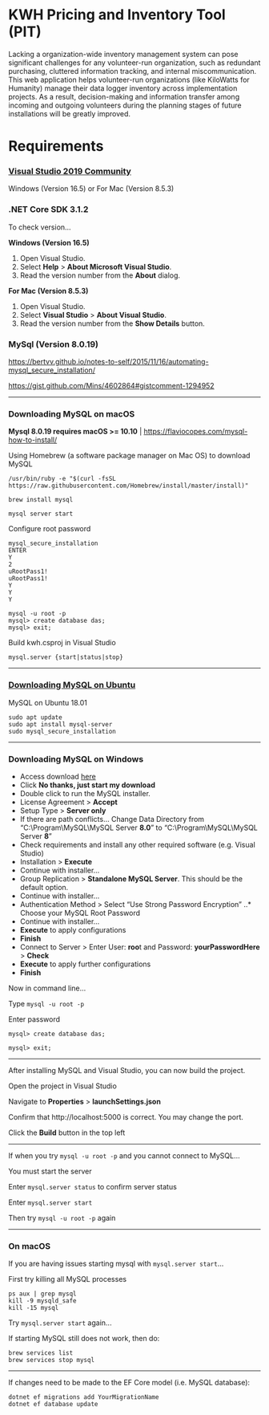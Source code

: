 # KWH Pricing and Inventory Tool (PIT)
Lacking a organization-wide inventory management system can pose significant challenges for any volunteer-run organization, such as redundant purchasing, cluttered information tracking, and internal miscommunication. This web application helps volunteer-run organizations (like KiloWatts for Humanity) manage their data logger inventory across implementation projects. As a result, decision-making and information transfer among incoming and outgoing volunteers during the planning stages of future installations will be greatly improved. 

# Requirements
### [Visual Studio 2019 Community](https://visualstudio.microsoft.com/downloads/)

Windows (Version 16.5) or For Mac (Version 8.5.3)

### .NET Core SDK 3.1.2
To check version… 

**Windows (Version 16.5)**
1.	Open Visual Studio.
2.	Select **Help** > **About Microsoft Visual Studio**.
3.	Read the version number from the **About** dialog.

**For Mac (Version 8.5.3)**
1.	Open Visual Studio.
2.	Select **Visual Studio** > **About Visual Studio**.
3.	Read the version number from the **Show Details** button.

### MySql (Version 8.0.19)
https://bertvv.github.io/notes-to-self/2015/11/16/automating-mysql_secure_installation/

https://gist.github.com/Mins/4602864#gistcomment-1294952

---

### Downloading MySQL on macOS

**Mysql 8.0.19 requires macOS >= 10.10** | https://flaviocopes.com/mysql-how-to-install/

Using Homebrew (a software package manager on Mac OS) to download MySQL

`/usr/bin/ruby -e "$(curl -fsSL https://raw.githubusercontent.com/Homebrew/install/master/install)"`

`brew install mysql`

`mysql server start`

Configure root password
```
mysql_secure_installation
ENTER
Y
2
uRootPass1!
uRootPass1!
Y
Y
Y
```
```
mysql -u root -p
mysql> create database das;
mysql> exit;
```
Build kwh.csproj in Visual Studio

`mysql.server {start|status|stop}`

---

### [Downloading MySQL on Ubuntu](https://www.digitalocean.com/community/tutorials/how-to-install-mysql-on-ubuntu-18-04)

MySQL on Ubuntu 18.01
```
sudo apt update
sudo apt install mysql-server
sudo mysql_secure_installation
```

---

### Downloading MySQL on Windows
* Access download [here](https://dev.mysql.com/downloads/file/?id=495321)
* Click **No thanks, just start my download**
* Double click to run the MySQL installer. 
* License Agreement > **Accept**
* Setup Type > **Server only**
* If there are path conflicts… Change Data Directory from “C:\Program\MySQL\MySQL Server **8.0**” to “C:\Program\MySQL\MySQL Server **8**”
* Check requirements and install any other required software (e.g. Visual Studio)
* Installation > **Execute**
* Continue with installer…
* Group Replication > **Standalone MySQL Server**. This should be the default option.
* Continue with installer…
* Authentication Method > Select “Use Strong Password Encryption”
..* Choose your MySQL Root Password
* Continue with installer…
* **Execute** to apply configurations
* **Finish**
*	Connect to Server > Enter User: **roo**t and Password: **yourPasswordHere** > **Check**
*	**Execute** to apply further configurations
*	**Finish**

Now in command line…

Type `mysql -u root -p`

Enter password

`mysql> create database das;`

`mysql> exit;`

---

After installing MySQL and Visual Studio, you can now build the project. 

Open the project in Visual Studio

Navigate to **Properties** > **launchSettings.json**

Confirm that http://localhost:5000 is correct. You may change the port.

Click the **Build** button in the top left

---

If when you try `mysql -u root -p` and you cannot connect to MySQL… 

You must start the server

Enter `mysql.server status` to confirm server status

Enter `mysql.server start`

Then try `mysql -u root -p`  again 

---

### **On macOS**

If you are having issues starting mysql with `mysql.server start`...

First try killing all MySQL processes
```
ps aux | grep mysql
kill -9 mysqld_safe
kill -15 mysql
```
Try `mysql.server start` again...

If starting MySQL still does not work, then do:
```
brew services list
brew services stop mysql
```
---

If changes need to be made to the EF Core model (i.e. MySQL database):

```
dotnet ef migrations add YourMigrationName
dotnet ef database update
```
